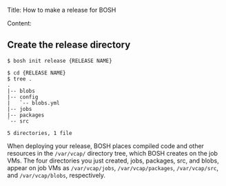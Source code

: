 Title: How to make a release for BOSH

Content:

## Create the release directory

```
$ bosh init release {RELEASE NAME}
```

```
$ cd {RELEASE NAME}
$ tree .
.
|-- blobs
|-- config
|   `-- blobs.yml
|-- jobs
|-- packages
`-- src

5 directories, 1 file
```

When deploying your release, BOSH places compiled code and other resources in the `/var/vcap/` directory tree, which BOSH creates on the job VMs. The four directories you just created, jobs, packages, src, and blobs, appear on job VMs as `/var/vcap/jobs`, `/var/vcap/packages`, `/var/vcap/src`, and `/var/vcap/blobs`, respectively.